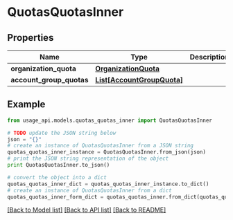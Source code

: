 # QuotasQuotasInner


## Properties
Name | Type | Description | Notes
------------ | ------------- | ------------- | -------------
**organization_quota** | [**OrganizationQuota**](OrganizationQuota.md) |  | [optional] 
**account_group_quotas** | [**List[AccountGroupQuota]**](AccountGroupQuota.md) |  | [optional] 

## Example

```python
from usage_api.models.quotas_quotas_inner import QuotasQuotasInner

# TODO update the JSON string below
json = "{}"
# create an instance of QuotasQuotasInner from a JSON string
quotas_quotas_inner_instance = QuotasQuotasInner.from_json(json)
# print the JSON string representation of the object
print QuotasQuotasInner.to_json()

# convert the object into a dict
quotas_quotas_inner_dict = quotas_quotas_inner_instance.to_dict()
# create an instance of QuotasQuotasInner from a dict
quotas_quotas_inner_form_dict = quotas_quotas_inner.from_dict(quotas_quotas_inner_dict)
```
[[Back to Model list]](../README.md#documentation-for-models) [[Back to API list]](../README.md#documentation-for-api-endpoints) [[Back to README]](../README.md)


